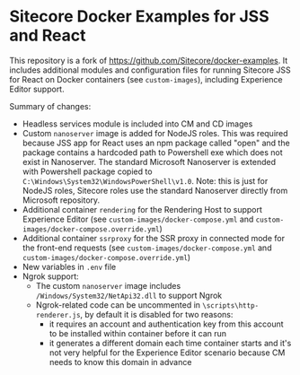 # Sitecore Docker Examples for JSS and React

This repository is a fork of https://github.com/Sitecore/docker-examples. It includes additional modules and configuration files for running Sitecore JSS for React on Docker containers (see `custom-images`), including Experience Editor support.

Summary of changes:
* Headless services module is included into CM and CD images
* Custom `nanoserver` image is added for NodeJS roles. This was required because JSS app for React uses an npm package called "open" and the package contains a hardcoded path to Powershell exe which does not exist in Nanoserver. The standard Microsoft Nanoserver is extended with Powershell package copied to `C:\Windows\System32\WindowsPowerShell\v1.0`.
Note: this is just for NodeJS roles, Sitecore roles use the standard Nanoserver directly from Microsoft repository.
* Additional container `rendering` for the Rendering Host to support Experience Editor (see `custom-images/docker-compose.yml` and `custom-images/docker-compose.override.yml`)
* Additional container `ssrproxy` for the SSR proxy in connected mode  for the front-end requests (see `custom-images/docker-compose.yml` and `custom-images/docker-compose.override.yml`)
* New variables in `.env` file
* Ngrok support:
    * The custom `nanoserver` image includes `/Windows/System32/NetApi32.dll` to support Ngrok
    * Ngrok-related code can be uncommented in `\scripts\http-renderer.js`, by default it is disabled for two reasons:
        * it requires an account and authentication key from this account to be installed within container before it can run
        * it generates a different domain each time container starts and it's not very helpful for the Experience Editor scenario because CM needs to know this domain in advance
